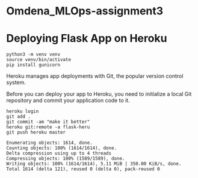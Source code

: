 # Omdena_MLOps-assignment3

# Deploying Flask App on Heroku

```
python3 -m venv venv
source venv/bin/activate
pip install gunicorn 
```



Heroku manages app deployments with Git, the popular version control system.

Before you can deploy your app to Heroku, you need to initialize a local Git repository and commit your application code to it.

```
heroku login
git add .
git commit -am "make it better" 
heroku git:remote -a flask-heru
git push heroku master
``` 

```
Enumerating objects: 1614, done.
Counting objects: 100% (1614/1614), done.
Delta compression using up to 4 threads
Compressing objects: 100% (1589/1589), done.
Writing objects: 100% (1614/1614), 5.11 MiB | 350.00 KiB/s, done.
Total 1614 (delta 121), reused 0 (delta 0), pack-reused 0
```


